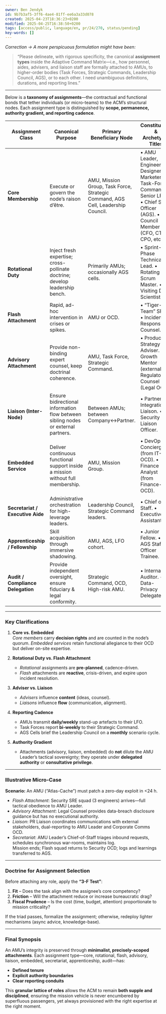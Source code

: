 ```yaml
---
owner: Ben Jendyk
id: 9b7b3af5-3ff6-4ae4-81ff-ee6a3a33d078
created: 2025-04-23T18:36:23+0200
modified: 2025-04-25T16:38:50+0200
tags: [access/public, language/en, pr/24/270, status/pending]
key-words: []
---
```


*Correction → A more perspicuous formulation might have been:*  
> “Please delineate, with rigorous specificity, the canonical **assignment types** inside the Adaptive Command Matrix—i.e., how personnel, aides, advisers, and liaison staff are formally attached to AMUs, to higher-order bodies (Task Forces, Strategic Commands, Leadership Council, AGS), or to each other. I need unambiguous definitions, durations, and reporting lines.”

---

Below is a **taxonomy of assignments**—the contractual and functional bonds that tether individuals (or micro-teams) to the ACM’s structural nodes. Each assignment type is distinguished by **scope, permanence, authority gradient, and reporting cadence**.

| **Assignment Class** | **Canonical Purpose** | **Primary Beneficiary Node** | **Constituents & Archetypal Titles** | **Tenure Modality** | **Reporting Line** |
|----------------------|-----------------------|------------------------------|---------------------------------------|---------------------|--------------------|
| **Core Membership** | Execute or govern the node’s raison d’être. | AMU, Mission Group, Task Force, Strategic Command, AGS Cell, Leadership Council. |  • AMU Leader, Engineers, Designers, Marketers.  • Task-Force Commander, Senior LFO.  • Chief Staff Officer (AGS).  • Council Member (CFO, CTO, CPO, etc.). | **Fixed to mission horizon** (AMU) or **indefinite** (OCD/LC). | Upward to immediate parent node (e.g., AMU→LFO; AGS→Council). |
| **Rotational Duty** | Inject fresh expertise; cross-pollinate doctrine; develop leadership bench. | Primarily AMUs; occasionally AGS cells. |  • Sprint-Phase Technical Lead.  • Rotating Scrum Master.  • Visiting Data Scientist. | 1–3 sprints (2–6 weeks) then rotates. | Dual: functional mentor + AMU Leader. |
| **Flash Attachment** | Rapid, ad-hoc intervention in crises or spikes. | AMU or OCD. |  • “Tiger-Team” SREs.  • Incident-Response Counsel. | ≤ 72 h (resolves incident). | AMU Leader (tactical) and LFO (post-mortem). |
| **Advisory Attachment** | Provide non-binding expert counsel, keep doctrinal coherence. | AMU, Task Force, Strategic Command. |  • Product Strategy Adviser.  • Growth Mentor (external).  • Regulatory Counsel (Legal OCD). | Episodic—invoked on demand; zero voting power. | Advises node head; dotted-line to AGS Doctrine Cell. |
| **Liaison (Inter-Node)** | Ensure bidirectional information flow between sibling nodes or external partners. | Between AMUs; between Company↔Partner. |  • Partner-Integration Liaison.  • Security Liaison Officer. | Mission-bounded or standing (for long alliances). | Dual to both node heads; escalation via AGS Ops Cell. |
| **Embedded Service** | Deliver continuous functional support inside a mission without full membership. | AMU, Mission Group. |  • DevOps Concierge (from IT-OCD).  • Finance Analyst (from Finance-OCD). | Borrowed 20–60 % time for mission duration. | Functional manager (OCD) ←→ AMU Leader. |
| **Secretariat / Executive Aide** | Administrative orchestration for high-leverage leaders. | Leadership Council, Strategic Command leaders. |  • Chief of Staff.  • Executive Assistant. | Indefinite, performance-renewed. | Solely to executive principal. |
| **Apprenticeship / Fellowship** | Skill acquisition through immersive shadowing. | AMU, AGS, LFO cohort. |  • Junior PM Fellow.  • AGS Staff-Officer Trainee. | 3–6 months rotational cycle. | Mentor within node; progress review by HR-OCD + LFO sponsor. |
| **Audit / Compliance Delegation** | Provide independent oversight, ensure fiduciary & legal conformity. | Strategic Command, OCD, High-risk AMU. |  • Internal Auditor.  • Data-Privacy Delegate. | Scheduled audits or milestone-based. | Functional independence—reports directly to Board or Compliance Chair. |

---

### **Key Clarifications**

1. **Core vs. Embedded**  
   *Core members* carry **decision rights** and are counted in the node’s quorum. *Embedded services* retain functional allegiance to their OCD but deliver on-site expertise.

2. **Rotational Duty vs. Flash Attachment**  
   - *Rotational* assignments are **pre-planned**, cadence-driven.  
   - *Flash* attachments are **reactive**, crisis-driven, and expire upon incident resolution.

3. **Adviser vs. Liaison**  
   - *Advisers* influence **content** (ideas, counsel).  
   - *Liaisons* influence **flow** (communication, alignment).

4. **Reporting Cadence**  
   - AMUs transmit **daily/weekly** stand-up artefacts to their LFO.  
   - Task Forces report **bi-weekly** to their Strategic Command.  
   - AGS Cells brief the Leadership Council on a **monthly** scenario cycle.

5. **Authority Gradient**  
   - Attachments (advisory, liaison, embedded) do **not** dilute the AMU Leader’s tactical sovereignty; they operate under **delegated authority** or **consultative privilege**.

---

### **Illustrative Micro-Case**

**Scenario:** An AMU (“Atlas-Cache”) must patch a zero-day exploit in <24 h.  
- *Flash Attachment*: Security SRE squad (3 engineers) arrives—full tactical obedience to AMU Leader.  
- *Advisory Attachment*: Legal Counsel provides data-breach disclosure guidance but has no executional authority.  
- *Liaison*: PR Liaison coordinates communications with external stakeholders, dual-reporting to AMU Leader and Corporate Comms OCD.  
- *Secretariat*: AMU Leader’s Chief-of-Staff triages inbound requests, schedules synchronous war-rooms, maintains log.  
Mission ends; Flash squad returns to Security OCD; logs and learnings transferred to AGS.

---

### **Doctrine for Assignment Selection**

Before attaching any role, apply the **“3-F Test”**:  

1. **Fit** – Does the task align with the assignee’s core competency?  
2. **Friction** – Will the attachment reduce or increase bureaucratic drag?  
3. **Fiscal Prudence** – Is the cost (time, budget, attention) proportionate to mission criticality?

If the triad passes, formalize the assignment; otherwise, redeploy lighter mechanisms (async advice, knowledge-base).

---

### **Final Synopsis**

An AMU’s integrity is preserved through **minimalist, precisely-scoped attachments**. Each assignment type—core, rotational, flash, advisory, liaison, embedded, secretariat, apprenticeship, audit—has:

- **Defined tenure**  
- **Explicit authority boundaries**  
- **Clear reporting conduits**

This **granular lattice of roles** allows the ACM to remain **both supple and disciplined**, ensuring the mission vehicle is never encumbered by superfluous passengers, yet always provisioned with the right expertise at the right moment.